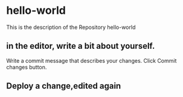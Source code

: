 # hello-world
This is the description of the Repository hello-world
## in the editor, write a bit about yourself.
Write a commit message that describes your changes.
Click Commit changes button.
## Deploy a change,edited again
